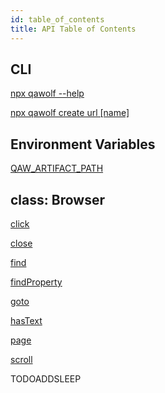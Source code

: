 ```yaml
---
id: table_of_contents
title: API Table of Contents
---
```


## CLI

[npx qawolf --help](cli#npx-qawolf---help)

[npx qawolf create url [name]](cli#npx-qawolf-create-url-name)

## Environment Variables

[QAW_ARTIFACT_PATH](environment_variables#qaw_artifact_path)

## class: Browser

[click](browser/click)

[close](browser/close)

[find](browser/find)

[findProperty](browser/find_property)

[goto](browser/goto)

[hasText](browser/has_text)

[page](browser/page)

[scroll](browser/scroll)

TODOADDSLEEP
